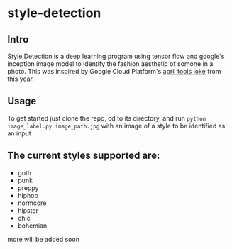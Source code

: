 # style-detection

## Intro
Style Detection is a deep learning program using tensor flow and google's inception image model to identify the fashion aesthetic
of somone in a photo. This was inspired by Google Cloud Platform's [april fools joke](https://www.google.com) from this year.

## Usage
To get started just clone the repo, cd to its directory, and run `python image_label.py image_path.jpg` with an image of a style to be identified as an input

## The current styles supported are:
* goth
* punk
* preppy
* hiphop
* normcore
* hipster
* chic
* bohemian

more will be added soon
